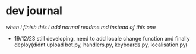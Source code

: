 # dev journal
<i>when i finish this i add normal readme.md instead of this one</i>

- 19/12/23 still developing, need to add locale change function and finally deploy(didnt upload bot.py, handlers.py, keyboards.py, localisation.py)
 
